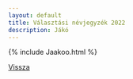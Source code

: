 ```yaml
---
layout: default
title: Választási névjegyzék 2022
description: Jákó
---
```


{% include Jaakoo.html %}

[Vissza](./)